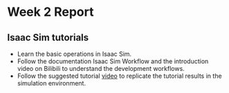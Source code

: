 # Week 2 Report
## Isaac Sim tutorials 
- Learn the basic operations in Isaac Sim.
- Follow the documentation Isaac Sim Workflow and the introduction video on Bilibili to understand the development workflows.
- Follow the suggested tutorial [video](https://www.bilibili.com/video/BV1Cs4y1a7hS/?share_source=copy_web&vd_source=fc0fccd172256256b42fd83530583747) to replicate the tutorial results in the simulation environment.